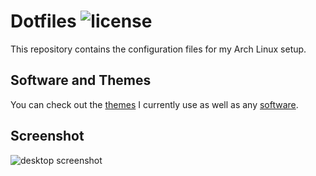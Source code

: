 # Dotfiles ![license](https://img.shields.io/badge/license-0BSD-blue)

This repository contains the configuration files for my Arch Linux setup.

## Software and Themes

You can check out the [themes](docs/THEMES.md) I currently use as well as any [software](docs/SOFTWARE.md).
 
## Screenshot

![desktop screenshot](assets/desktop.png)
